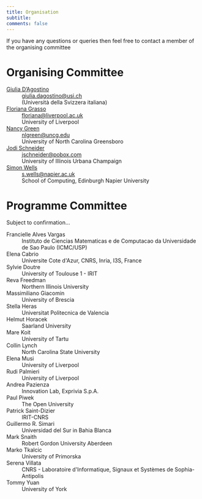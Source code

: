 ```yaml
---
title: Organisation 
subtitle: 
comments: false
---
```


If you have any questions or queries then feel free to contact a member of the organising committee

# Organising Committee

<dl>

<dt><a href="">Giulia D’Agostino</a></dt>
<dd><a href="mailto:giulia.dagostino@usi.ch">giulia.dagostino@usi.ch</a></br>
(Università della Svizzera italiana)</dd>

<dt><a href="https://cgi.csc.liv.ac.uk/~floriana/Home.html">Floriana Grasso</a></dt>
<dd><a href="mailto:floriana@liverpool.ac.uk">floriana@liverpool.ac.uk</a></br>
University of Liverpool</dd>

<dt><a href="https://compsci.uncg.edu/faculty/green/">Nancy Green</a></dt>
<dd><a href="mailto:nlgreen@uncg.edu">nlgreen@uncg.edu</a></br>
University of North Carolina Greensboro</dd>

<dt><a href="http://jodischneider.com/jodi.html">Jodi Schneider</a></dt>
<dd><a href="mailto:jschneider@pobox.com">jschneider@pobox.com</a></br>
University of Illinois Urbana Champaign</dd>

<dt><a href="http://www.simonwells.org">Simon Wells</a></dt>
<dd><a href="mailto:s.wells@napier.ac.uk">s.wells@napier.ac.uk</a></br>
School of Computing, Edinburgh Napier University</dd>
</dl>

# Programme Committee
Subject to confirmation...
<dl>

<dt>Francielle Alves Vargas</dt><dd>Instituto de Ciencias Matematicas e de Computacao da Universidade de Sao Paulo (ICMC/USP)</dd>
<dt>Elena Cabrio</dt><dd>Universite Cote d'Azur, CNRS, Inria, I3S, France</dd>
<dt>Sylvie Doutre</dt><dd>University of Toulouse 1 - IRIT</dd>
<dt>Reva Freedman</dt><dd>Northern Illinois University</dd>
<dt>Massimiliano Giacomin</dt><dd>University of Brescia</dd>
<dt>Stella Heras</dt><dd>Universitat Politecnica de Valencia</dd>
<dt>Helmut Horacek</dt><dd>Saarland University</dd>
<dt>Mare Koit</dt><dd>University of Tartu</dd>
<dt>Collin Lynch</dt><dd>North Carolina State University</dd>
<dt>Elena Musi</dt><dd>University of Liverpool</dd>
<dt>Rudi Palmieri</dt><dd>University of Liverpool</dd>
<dt>Andrea Pazienza</dt><dd>Innovation Lab, Exprivia S.p.A.</dd>
<dt>Paul Piwek</dt><dd>The Open University</dd>
<dt>Patrick Saint-Dizier</dt><dd>	IRIT-CNRS</dd>
<dt>Guillermo R. Simari</dt><dd>Universidad del Sur in Bahia Blanca</dd>
<dt>Mark Snaith</dt><dd>Robert Gordon University Aberdeen</dd>
<dt>Marko Tkalcic</dt><dd>University of Primorska</dd>
<dt>Serena Villata</dt><dd>CNRS - Laboratoire d'Informatique, Signaux et Systèmes de Sophia-Antipolis</dd>
<dt>Tommy Yuan</dt><dd>University of York</dd>

</dl>


